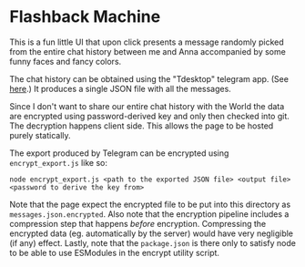 # Flashback Machine

This is a fun little UI that upon click presents a message randomly picked from the entire chat history between me and Anna accompanied by some funny faces and fancy colors.

The chat history can be obtained using the "Tdesktop" telegram app. (See [here](https://www.reddit.com/r/Telegram/comments/lzmqhy/comment/gq34ai8/?utm_source=share&utm_medium=web2x&context=3).) It produces a single JSON file with all the messages.

Since I don't want to share our entire chat history with the World the data are encrypted using password-derived key and only then checked into git. The decryption happens client side. This allows the page to be hosted purely statically.

The export produced by Telegram can be encrypted using `encrypt_export.js` like so:
```
node encrypt_export.js <path to the exported JSON file> <output file> <password to derive the key from>
```

Note that the page expect the encrypted file to be put into this directory as `messages.json.encrypted`. Also note that the encryption pipeline includes a compression step that happens *before* encryption. Compressing the encrypted data (eg. automatically by the server) would have very negligible (if any) effect. Lastly, note that the `package.json` is there only to satisfy node to be able to use ESModules in the encrypt utility script.
